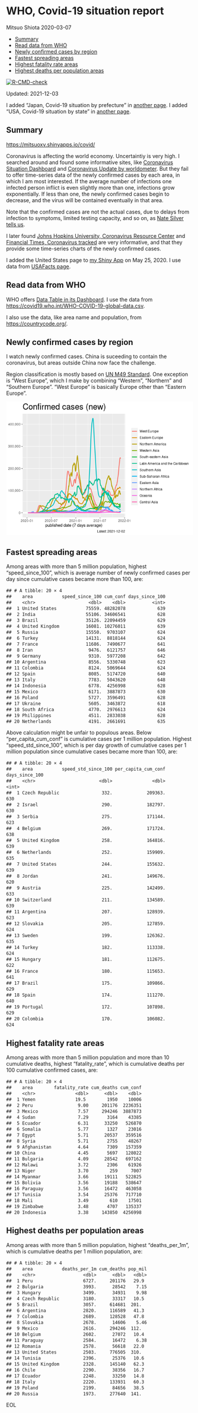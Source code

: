 WHO, Covid-19 situation report
================
Mitsuo Shiota
2020-03-07

-   [Summary](#summary)
-   [Read data from WHO](#read-data-from-who)
-   [Newly confirmed cases by region](#newly-confirmed-cases-by-region)
-   [Fastest spreading areas](#fastest-spreading-areas)
-   [Highest fatality rate areas](#highest-fatality-rate-areas)
-   [Highest deaths per population
    areas](#highest-deaths-per-population-areas)

<!-- badges: start -->

[![R-CMD-check](https://github.com/mitsuoxv/covid/workflows/R-CMD-check/badge.svg)](https://github.com/mitsuoxv/covid/actions)
<!-- badges: end -->

Updated: 2021-12-03

I added “Japan, Covid-19 situation by prefecture” in [another
page](Japan.md). I added “USA, Covid-19 situation by state” in [another
page](USA.md).

## Summary

<https://mitsuoxv.shinyapps.io/covid/>

Coronavirus is affecting the world economy. Uncertaintiy is very high. I
searched around and found some informative sites, like [Coronavirus
Situation
Dashboard](https://who.maps.arcgis.com/apps/opsdashboard/index.html#/c88e37cfc43b4ed3baf977d77e4a0667)
and [Coronavirus Update by
worldometer](https://www.worldometers.info/coronavirus/). But they fail
to offer time-series data of the newly confirmed cases by each area, in
which I am most interested. If the average number of infections one
infected person inflict is even slightly more than one, infections grow
exponentially. If less than one, the newly confirmed cases begin to
decrease, and the virus will be contained eventually in that area.

Note that the confirmed cases are not the actual cases, due to delays
from infection to symptoms, limited testing capacity, and so on, as
[Nate Silver tells
us](https://fivethirtyeight.com/features/coronavirus-case-counts-are-meaningless/).

I later found [Johns Hopkins University, Coronavirus Resource
Center](https://coronavirus.jhu.edu/) and [Financial Times, Coronavirus
tracked](https://www.ft.com/content/a26fbf7e-48f8-11ea-aeb3-955839e06441)
are very informative, and that they provide some time-series charts of
the newly confirmed cases.

I added the United States page to [my Shiny
App](https://mitsuoxv.shinyapps.io/covid/) on May 25, 2020. I use data
from [USAFacts
page](https://usafacts.org/visualizations/coronavirus-covid-19-spread-map/).

## Read data from WHO

WHO offers [Data Table in its Dashboard](https://covid19.who.int/table).
I use the data from
<https://covid19.who.int/WHO-COVID-19-global-data.csv>.

I also use the data, like area name and population, from
<https://countrycode.org/>.

## Newly confirmed cases by region

I watch newly confirmed cases. China is suceeding to contain the
coronavirus, but areas outside China now face the challenge.

Region classification is mostly based on [UN M49
Standard](https://unstats.un.org/unsd/methodology/m49/). One exception
is “West Europe”, which I make by combining “Western”, “Northern” and
“Southern Europe”. “West Europe” is basically Europe other than “Eastern
Europe”.

![](README_files/figure-gfm/chart-1.png)<!-- -->

## Fastest spreading areas

Among areas with more than 5 million population, highest
“speed\_since\_100”, which is average number of newly confirmed cases
per day since cumulative cases became more than 100, are:

    ## # A tibble: 20 × 4
    ##    area           speed_since_100 cum_conf days_since_100
    ##    <chr>                    <dbl>    <dbl>          <int>
    ##  1 United States           75559. 48282078            639
    ##  2 India                   55106. 34606541            628
    ##  3 Brazil                  35126. 22094459            629
    ##  4 United Kingdom          16081. 10276011            639
    ##  5 Russia                  15550.  9703107            624
    ##  6 Turkey                  14131.  8818144            624
    ##  7 France                  11686.  7490677            641
    ##  8 Iran                     9476.  6121757            646
    ##  9 Germany                  9310.  5977208            642
    ## 10 Argentina                8556.  5330748            623
    ## 11 Colombia                 8124.  5069644            624
    ## 12 Spain                    8085.  5174720            640
    ## 13 Italy                    7783.  5043620            648
    ## 14 Indonesia                6778.  4256998            628
    ## 15 Mexico                   6171.  3887873            630
    ## 16 Poland                   5727.  3596491            628
    ## 17 Ukraine                  5605.  3463872            618
    ## 18 South Africa             4770.  2976613            624
    ## 19 Philippines              4511.  2833038            628
    ## 20 Netherlands              4191.  2661691            635

Above calculation might be unfair to populous areas. Below
“per\_capita\_cum\_conf” is cumulative cases per 1 million population.
Highest “speed\_std\_since\_100”, which is per day growth of cumulative
cases per 1 million population since cumulative cases became more than
100, are:

    ## # A tibble: 20 × 4
    ##    area           speed_std_since_100 per_capita_cum_conf days_since_100
    ##    <chr>                        <dbl>               <dbl>          <int>
    ##  1 Czech Republic                332.             209363.            630
    ##  2 Israel                        290.             182797.            630
    ##  3 Serbia                        275.             171144.            623
    ##  4 Belgium                       269.             171724.            638
    ##  5 United Kingdom                258.             164816.            639
    ##  6 Netherlands                   252.             159909.            635
    ##  7 United States                 244.             155632.            639
    ##  8 Jordan                        241.             149676.            620
    ##  9 Austria                       225.             142499.            633
    ## 10 Switzerland                   211.             134589.            639
    ## 11 Argentina                     207.             128939.            623
    ## 12 Slovakia                      205.             127859.            624
    ## 13 Sweden                        199.             126362.            635
    ## 14 Turkey                        182.             113338.            624
    ## 15 Hungary                       181.             112675.            622
    ## 16 France                        180.             115653.            641
    ## 17 Brazil                        175.             109866.            629
    ## 18 Spain                         174.             111270.            640
    ## 19 Portugal                      172.             107898.            629
    ## 20 Colombia                      170.             106082.            624

## Highest fatality rate areas

Among areas with more than 5 million population and more than 10
cumulative deaths, highest “fatality\_rate”, which is cumulative deaths
per 100 cumulative confirmed cases, are:

    ## # A tibble: 20 × 4
    ##    area        fatality_rate cum_deaths cum_conf
    ##    <chr>               <dbl>      <dbl>    <dbl>
    ##  1 Yemen               19.5        1950    10006
    ##  2 Peru                 9.00     201176  2236351
    ##  3 Mexico               7.57     294246  3887873
    ##  4 Sudan                7.29       3164    43385
    ##  5 Ecuador              6.31      33250   526870
    ##  6 Somalia              5.77       1327    23016
    ##  7 Egypt                5.71      20537   359516
    ##  8 Syria                5.71       2755    48267
    ##  9 Afghanistan          4.64       7309   157359
    ## 10 China                4.45       5697   128022
    ## 11 Bulgaria             4.09      28542   697162
    ## 12 Malawi               3.72       2306    61926
    ## 13 Niger                3.70        259     7007
    ## 14 Myanmar              3.66      19111   522825
    ## 15 Bolivia              3.56      19188   538647
    ## 16 Paraguay             3.56      16472   463058
    ## 17 Tunisia              3.54      25376   717710
    ## 18 Mali                 3.49        610    17501
    ## 19 Zimbabwe             3.48       4707   135337
    ## 20 Indonesia            3.38     143850  4256998

## Highest deaths per population areas

Among areas with more than 5 million population, highest
“deaths\_per\_1m”, which is cumulative deaths per 1 million population,
are:

    ## # A tibble: 20 × 4
    ##    area           deaths_per_1m cum_deaths pop_mil
    ##    <chr>                  <dbl>      <dbl>   <dbl>
    ##  1 Peru                   6727.     201176   29.9 
    ##  2 Bulgaria               3993.      28542    7.15
    ##  3 Hungary                3499.      34931    9.98
    ##  4 Czech Republic         3180.      33317   10.5 
    ##  5 Brazil                 3057.     614681  201.  
    ##  6 Argentina              2820.     116589   41.3 
    ##  7 Colombia               2689.     128528   47.8 
    ##  8 Slovakia               2678.      14606    5.46
    ##  9 Mexico                 2616.     294246  112.  
    ## 10 Belgium                2602.      27072   10.4 
    ## 11 Paraguay               2584.      16472    6.38
    ## 12 Romania                2578.      56618   22.0 
    ## 13 United States          2503.     776505  310.  
    ## 14 Tunisia                2396.      25376   10.6 
    ## 15 United Kingdom         2328.     145140   62.3 
    ## 16 Chile                  2290.      38356   16.7 
    ## 17 Ecuador                2248.      33250   14.8 
    ## 18 Italy                  2220.     133931   60.3 
    ## 19 Poland                 2199.      84656   38.5 
    ## 20 Russia                 1973.     277640  141.

EOL
